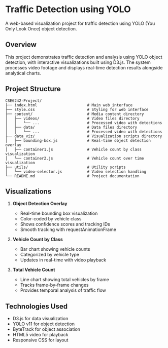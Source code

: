 # Traffic Detection using YOLO

A web-based visualization project for traffic detection using YOLO (You Only Look Once) object detection.

## Overview

This project demonstrates traffic detection and analysis using YOLO object detection, with interactive visualizations built using D3.js. The system processes video footage and displays real-time detection results alongside analytical charts.

## Project Structure

```
CSE6242-Project/
├── index.html                      # Main web interface
├── style.css                       # Styling for web interface
├── content/                        # Media content directory
│   ├── videos/                     # Video files directory
│   │   └── ...                     # Processed video with detections
│   ├── data/                       # Data files directory
│   │   └── ...                     # Processed video with detections
├── data_viz/                       # Visualization scripts directory
│   ├── bounding-box.js             # Real-time object detection overlay
│   ├── container1.js               # Vehicle count by class visualization
│   └── container2.js               # Vehicle count over time visualization
├── utils/                          # Utility scripts
│   └── video-selector.js           # Video selection handling
└── README.md                       # Project documentation
```

## Visualizations

1. **Object Detection Overlay**
   - Real-time bounding box visualization
   - Color-coded by vehicle class
   - Shows confidence scores and tracking IDs
   - Smooth tracking with requestAnimationFrame

2. **Vehicle Count by Class**
   - Bar chart showing vehicle counts
   - Categorized by vehicle type
   - Updates in real-time with video playback

3. **Total Vehicle Count**
   - Line chart showing total vehicles by frame
   - Tracks frame-by-frame changes
   - Provides temporal analysis of traffic flow

## Technologies Used

- D3.js for data visualization
- YOLO v11 for object detection
- ByteTrack for object association
- HTML5 video for playback
- Responsive CSS for layout

  
